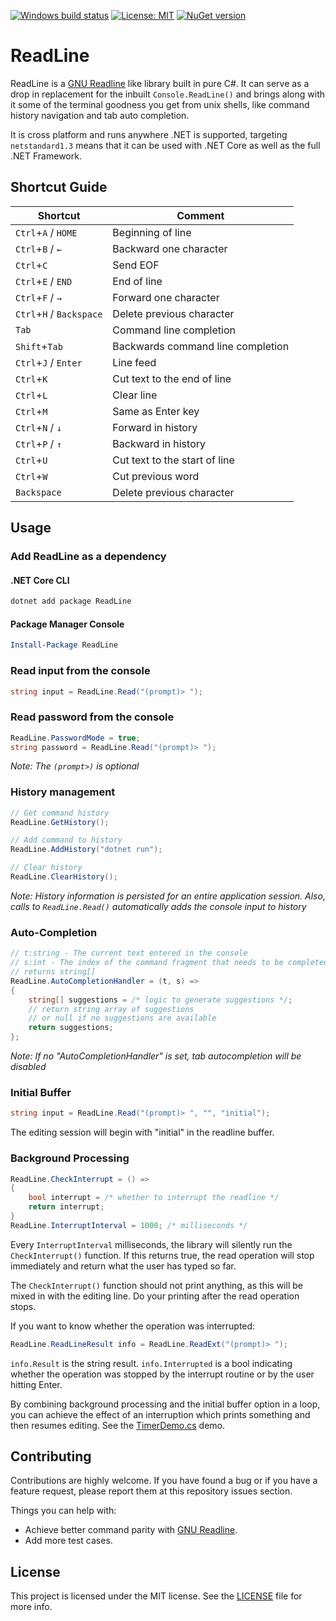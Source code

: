 [![Windows build status](https://ci.appveyor.com/api/projects/status/github/tonerdo/readline?branch=master&svg=true)](https://ci.appveyor.com/project/tonerdo/readline)
[![License: MIT](https://img.shields.io/badge/License-MIT-yellow.svg)](LICENSE)
[![NuGet version](https://badge.fury.io/nu/ReadLine.svg)](https://www.nuget.org/packages/ReadLine)
# ReadLine

ReadLine is a [GNU Readline](https://en.wikipedia.org/wiki/GNU_Readline) like library built in pure C#. It can serve as a drop in replacement for the inbuilt `Console.ReadLine()` and brings along
with it some of the terminal goodness you get from unix shells, like command history navigation and tab auto completion.

It is cross platform and runs anywhere .NET is supported, targeting `netstandard1.3` means that it can be used with .NET Core as well as the full .NET Framework.

## Shortcut Guide

| Shortcut                       | Comment                           |
| ------------------------------ | --------------------------------- |
| `Ctrl`+`A` / `HOME`            | Beginning of line                 |
| `Ctrl`+`B` / `←`               | Backward one character            |
| `Ctrl`+`C`                     | Send EOF                          |
| `Ctrl`+`E` / `END`             | End of line                       |
| `Ctrl`+`F` / `→`               | Forward one character             |
| `Ctrl`+`H` / `Backspace`       | Delete previous character         |
| `Tab`                          | Command line completion           |
| `Shift`+`Tab`                  | Backwards command line completion |
| `Ctrl`+`J` / `Enter`           | Line feed                         |
| `Ctrl`+`K`                     | Cut text to the end of line       |
| `Ctrl`+`L`                     | Clear line                        |
| `Ctrl`+`M`                     | Same as Enter key                 |
| `Ctrl`+`N` / `↓`               | Forward in history                |
| `Ctrl`+`P` / `↑`               | Backward in history               |
| `Ctrl`+`U`                     | Cut text to the start of line     |
| `Ctrl`+`W`                     | Cut previous word                 |
| `Backspace`                    | Delete previous character         |


## Usage

### Add ReadLine as a dependency

#### .NET Core CLI

```bash
dotnet add package ReadLine
```
#### Package Manager Console

```powershell
Install-Package ReadLine
```

### Read input from the console

```csharp
string input = ReadLine.Read("(prompt)> ");
```

### Read password from the console

```csharp
ReadLine.PasswordMode = true;
string password = ReadLine.Read("(prompt)> ");
```

_Note: The `(prompt>)` is  optional_

### History management

```csharp
// Get command history
ReadLine.GetHistory();

// Add command to history
ReadLine.AddHistory("dotnet run");

// Clear history
ReadLine.ClearHistory();
```

_Note: History information is persisted for an entire application session. Also, calls to `ReadLine.Read()` automatically adds the console input to history_

### Auto-Completion

```csharp
// t:string - The current text entered in the console
// s:int - The index of the command fragment that needs to be completed
// returns string[]
ReadLine.AutoCompletionHandler = (t, s) =>
{
    string[] suggestions = /* logic to generate suggestions */;
    // return string array of suggestions 
    // or null if no suggestions are available
    return suggestions;
};
```

_Note: If no "AutoCompletionHandler" is set, tab autocompletion will be disabled_

### Initial Buffer

```csharp
string input = ReadLine.Read("(prompt)> ", "", "initial");
```

The editing session will begin with "initial" in the readline buffer.

### Background Processing

```csharp
ReadLine.CheckInterrupt = () =>
{
    bool interrupt = /* whether to interrupt the readline */
    return interrupt;
}
ReadLine.InterruptInterval = 1000; /* milliseconds */
```

Every `InterruptInterval` milliseconds, the library will silently run the `CheckInterrupt()` function. If this returns true, the read operation will stop immediately and return what the user has typed so far.

The `CheckInterrupt()` function should not print anything, as this will be mixed in with the editing line. Do your printing after the read operation stops.

If you want to know whether the operation was interrupted:

```csharp
ReadLine.ReadLineResult info = ReadLine.ReadExt("(prompt)> ");
```

`info.Result` is the string result. `info.Interrupted` is a bool indicating whether the operation was stopped by the interrupt routine or by the user hitting Enter.

By combining background processing and the initial buffer option in a loop, you can achieve the effect of an interruption which prints something and then resumes editing. See the [TimerDemo.cs](src/ReadLine.Demo/TimerDemo.cs) demo.

## Contributing

Contributions are highly welcome. If you have found a bug or if you have a feature request, please report them at this repository issues section.

Things you can help with:
* Achieve better command parity with [GNU Readline](https://en.wikipedia.org/wiki/GNU_Readline).
* Add more test cases.

## License

This project is licensed under the MIT license. See the [LICENSE](LICENSE) file for more info.
